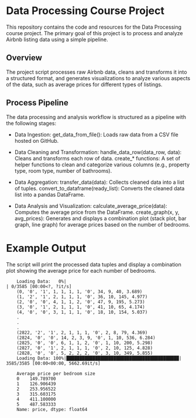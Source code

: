 # Data Processing Course Project

This repository contains the code and resources for the Data Processing course project. The primary goal of this project is to process and analyze Airbnb listing data using a simple pipeline.

## Overview

The project script processes raw Airbnb data, cleans and transforms it into a structured format, and generates visualizations to analyze various aspects of the data, such as average prices for different types of listings.

## Process Pipeline

The data processing and analysis workflow is structured as a pipeline with the following stages:

* Data Ingestion:
        get_data_from_file(): Loads raw data from a CSV file hosted on GitHub.

* Data Cleaning and Transformation:
        handle_data_row(data_row, data): Cleans and transforms each row of data.
        create_* functions: A set of helper functions to clean and categorize various columns (e.g., property type, room type, number of bathrooms).

* Data Aggregation:
        transfer_data(data): Collects cleaned data into a list of tuples.
        convert_to_dataframe(ready_list): Converts the cleaned data list into a pandas DataFrame.

* Data Analysis and Visualization:
        calculate_average_price(data): Computes the average price from the DataFrame.
        create_graph(x, y, avg_prices): Generates and displays a combination plot (stack plot, bar graph, line graph) for average prices based on the number of bedrooms.

# Example Output
The script will print the processed data tuples and display a combination plot showing the average price for each number of bedrooms.

        Loading Data:   0%|                                                        | 0/3585 [00:00<?, ?it/s]
        (0, '0', '1', 1, 1, 1, 1, '0', 34, 9, 40, 3.689)
        (1, '2', '1', 2, 1, 1, 1, '0', 36, 10, 145, 4.977)
        (2, '0', '0', 4, 1, 1, 2, '0', 47, 9, 195, 5.273)
        (3, '0', '1', 2, 1, 1, 1, '0', 41, 10, 65, 4.174)
        (4, '0', '0', 3, 1, 1, 1, '0', 18, 10, 154, 5.037)
        .
        .
        .
        (2822, '2', '1', 2, 1, 1, 1, '0', 2, 8, 79, 4.369)
        (2824, '0', '0', 14, 2, 3, 9, '0', 1, 10, 536, 6.284)
        (2825, '0', '0', 6, 1, 1, 2, '0', 1, 10, 200, 5.298)
        (2827, '0', '1', 2, 1, 1, 1, '0', 2, 10, 125, 4.828)
        (2828, '0', '0', 5, 2, 2, 2, '0', 3, 10, 349, 5.855)
        Loading Data: 100%|███████████████████████████████████████████| 3585/3585 [00:00<00:00, 5662.69it/s]
        
        Average price per bedroom size 
        0    149.789700
        1    126.906439
        2    253.956522
        3    315.603175
        4    411.100000
        5    487.583333
        Name: price, dtype: float64

